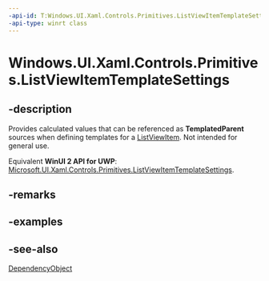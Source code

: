 ```yaml
---
-api-id: T:Windows.UI.Xaml.Controls.Primitives.ListViewItemTemplateSettings
-api-type: winrt class
---
```


<!-- Class syntax.
public class ListViewItemTemplateSettings : Windows.UI.Xaml.DependencyObject, Windows.UI.Xaml.Controls.Primitives.IListViewItemTemplateSettings
-->

# Windows.UI.Xaml.Controls.Primitives.ListViewItemTemplateSettings

## -description
Provides calculated values that can be referenced as **TemplatedParent** sources when defining templates for a [ListViewItem](../windows.ui.xaml.controls/listviewitem.md). Not intended for general use.

Equivalent **WinUI 2 API for UWP**: [Microsoft.UI.Xaml.Controls.Primitives.ListViewItemTemplateSettings](/windows/winui/api/microsoft.ui.xaml.controls.primitives.listviewitemtemplatesettings).

## -remarks

## -examples

## -see-also
[DependencyObject](../windows.ui.xaml/dependencyobject.md)
